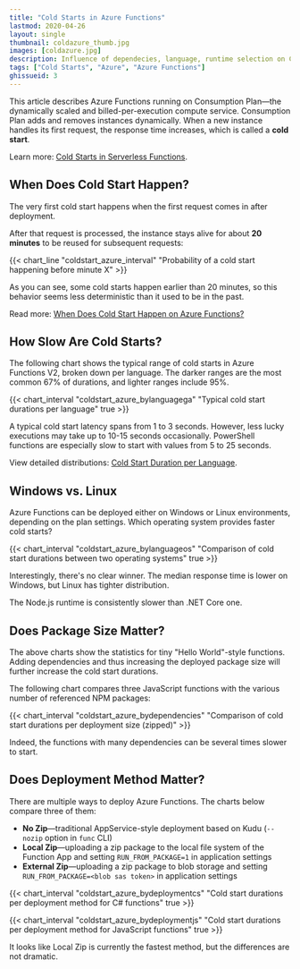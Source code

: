 ```yaml
---
title: "Cold Starts in Azure Functions"
lastmod: 2020-04-26
layout: single
thumbnail: coldazure_thumb.jpg
images: [coldazure.jpg]
description: Influence of dependecies, language, runtime selection on Consumption Plan
tags: ["Cold Starts", "Azure", "Azure Functions"]
ghissueid: 3
---
```


This article describes Azure Functions running on Consumption Plan&mdash;the dynamically scaled and billed-per-execution compute service. Consumption Plan adds and removes instances dynamically. When a new instance handles its first request, the response time increases, which is called a **cold start**.

Learn more: [Cold Starts in Serverless Functions](/serverless/coldstarts/define/).

When Does Cold Start Happen?
----------------------------

The very first cold start happens when the first request comes in after deployment.

After that request is processed, the instance stays alive for about **20 minutes** to be reused for subsequent requests:

{{< chart_line
    "coldstart_azure_interval"
    "Probability of a cold start happening before minute X" >}}

As you can see, some cold starts happen earlier than 20 minutes, so this behavior seems less deterministic than it used to be in the past.

Read more: [When Does Cold Start Happen on Azure Functions?](/serverless/coldstarts/azure/intervals/)


How Slow Are Cold Starts?
-------------------------

The following chart shows the typical range of cold starts in Azure Functions V2, broken down per language. The darker ranges are the most common 67% of durations, and lighter ranges include 95%.

{{< chart_interval
    "coldstart_azure_bylanguagega"
    "Typical cold start durations per language"
    true >}}

A typical cold start latency spans from 1 to 3 seconds. However, less lucky executions may take up to 10-15 seconds occasionally. PowerShell functions are especially slow to start with values from 5 to 25 seconds.

View detailed distributions: [Cold Start Duration per Language](/serverless/coldstarts/azure/languages/).

Windows vs. Linux
-----------------

Azure Functions can be deployed either on Windows or Linux environments, depending on the plan settings. Which operating system provides faster cold starts?

{{< chart_interval
    "coldstart_azure_bylanguageos"
    "Comparison of cold start durations between two operating systems"
    true >}}

Interestingly, there's no clear winner. The median response time is lower on Windows, but Linux has tighter distribution.

The Node.js runtime is consistently slower than .NET Core one.

Does Package Size Matter?
-------------------------

The above charts show the statistics for tiny "Hello World"-style functions. Adding dependencies and thus increasing the deployed package size will further increase the cold start durations.

The following chart compares three JavaScript functions with the various number of referenced NPM packages:

{{< chart_interval
    "coldstart_azure_bydependencies"
    "Comparison of cold start durations per deployment size (zipped)" >}}

Indeed, the functions with many dependencies can be several times slower to start.

Does Deployment Method Matter?
------------------------------

There are multiple ways to deploy Azure Functions. The charts below compare three of them:

- **No Zip**&mdash;traditional AppService-style deployment based on Kudu (`--nozip` option in `func` CLI)
- **Local Zip**&mdash;uploading a zip package to the local file system of the Function App and setting `RUN_FROM_PACKAGE=1` in application settings
- **External Zip**&mdash;uploading a zip package to blob storage and setting `RUN_FROM_PACKAGE=<blob sas token>` in application settings

{{< chart_interval
    "coldstart_azure_bydeploymentcs"
    "Cold start durations per deployment method for C# functions"
    true >}}

{{< chart_interval
    "coldstart_azure_bydeploymentjs"
    "Cold start durations per deployment method for JavaScript functions"
    true >}}

It looks like Local Zip is currently the fastest method, but the differences are not dramatic.
